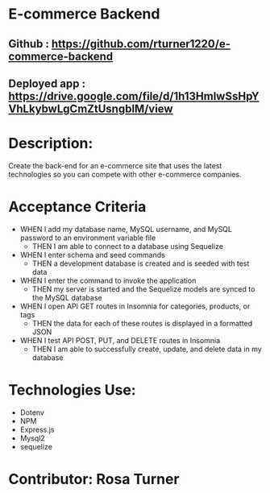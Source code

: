 # E-commerce Backend 

## Github : https://github.com/rturner1220/e-commerce-backend
## Deployed app : https://drive.google.com/file/d/1h13HmlwSsHpYVhLkybwLgCmZtUsngblM/view


# Description:
Create the back-end for an e-commerce site that uses the latest technologies so you can compete with other e-commerce companies.

# Acceptance Criteria
* WHEN I add my database name, MySQL username, and MySQL password to an environment variable file
    - THEN I am able to connect to a database using Sequelize
* WHEN I enter schema and seed commands
    - THEN a development database is created and is seeded with test data
* WHEN I enter the command to invoke the application
    - THEN my server is started and the Sequelize models are synced to the MySQL database
* WHEN I open API GET routes in Insomnia for categories, products, or tags
    - THEN the data for each of these routes is displayed in a formatted JSON
* WHEN I test API POST, PUT, and DELETE routes in Insomnia
    - THEN I am able to successfully create, update, and delete data in my database

# Technologies Use:
* Dotenv
* NPM
* Express.js
* Mysql2
* sequelize

# Contributor: Rosa Turner

